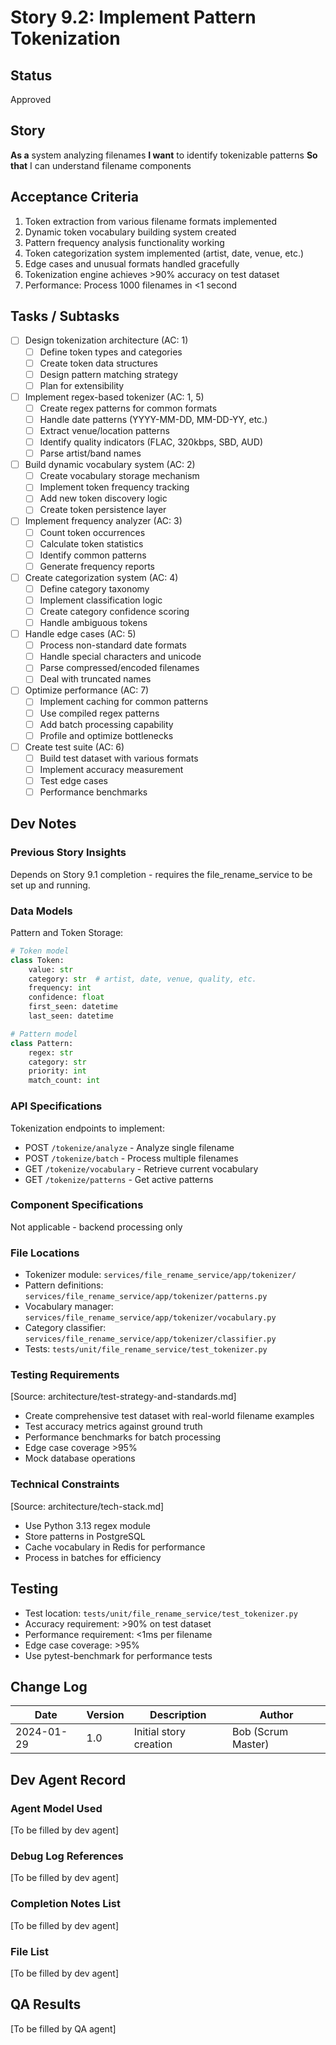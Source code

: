 # Story 9.2: Implement Pattern Tokenization

## Status
Approved

## Story
**As a** system analyzing filenames
**I want** to identify tokenizable patterns
**So that** I can understand filename components

## Acceptance Criteria
1. Token extraction from various filename formats implemented
2. Dynamic token vocabulary building system created
3. Pattern frequency analysis functionality working
4. Token categorization system implemented (artist, date, venue, etc.)
5. Edge cases and unusual formats handled gracefully
6. Tokenization engine achieves >90% accuracy on test dataset
7. Performance: Process 1000 filenames in <1 second

## Tasks / Subtasks
- [ ] Design tokenization architecture (AC: 1)
  - [ ] Define token types and categories
  - [ ] Create token data structures
  - [ ] Design pattern matching strategy
  - [ ] Plan for extensibility
- [ ] Implement regex-based tokenizer (AC: 1, 5)
  - [ ] Create regex patterns for common formats
  - [ ] Handle date patterns (YYYY-MM-DD, MM-DD-YY, etc.)
  - [ ] Extract venue/location patterns
  - [ ] Identify quality indicators (FLAC, 320kbps, SBD, AUD)
  - [ ] Parse artist/band names
- [ ] Build dynamic vocabulary system (AC: 2)
  - [ ] Create vocabulary storage mechanism
  - [ ] Implement token frequency tracking
  - [ ] Add new token discovery logic
  - [ ] Create token persistence layer
- [ ] Implement frequency analyzer (AC: 3)
  - [ ] Count token occurrences
  - [ ] Calculate token statistics
  - [ ] Identify common patterns
  - [ ] Generate frequency reports
- [ ] Create categorization system (AC: 4)
  - [ ] Define category taxonomy
  - [ ] Implement classification logic
  - [ ] Create category confidence scoring
  - [ ] Handle ambiguous tokens
- [ ] Handle edge cases (AC: 5)
  - [ ] Process non-standard date formats
  - [ ] Handle special characters and unicode
  - [ ] Parse compressed/encoded filenames
  - [ ] Deal with truncated names
- [ ] Optimize performance (AC: 7)
  - [ ] Implement caching for common patterns
  - [ ] Use compiled regex patterns
  - [ ] Add batch processing capability
  - [ ] Profile and optimize bottlenecks
- [ ] Create test suite (AC: 6)
  - [ ] Build test dataset with various formats
  - [ ] Implement accuracy measurement
  - [ ] Test edge cases
  - [ ] Performance benchmarks

## Dev Notes

### Previous Story Insights
Depends on Story 9.1 completion - requires the file_rename_service to be set up and running.

### Data Models
Pattern and Token Storage:
```python
# Token model
class Token:
    value: str
    category: str  # artist, date, venue, quality, etc.
    frequency: int
    confidence: float
    first_seen: datetime
    last_seen: datetime

# Pattern model
class Pattern:
    regex: str
    category: str
    priority: int
    match_count: int
```

### API Specifications
Tokenization endpoints to implement:
- POST `/tokenize/analyze` - Analyze single filename
- POST `/tokenize/batch` - Process multiple filenames
- GET `/tokenize/vocabulary` - Retrieve current vocabulary
- GET `/tokenize/patterns` - Get active patterns

### Component Specifications
Not applicable - backend processing only

### File Locations
- Tokenizer module: `services/file_rename_service/app/tokenizer/`
- Pattern definitions: `services/file_rename_service/app/tokenizer/patterns.py`
- Vocabulary manager: `services/file_rename_service/app/tokenizer/vocabulary.py`
- Category classifier: `services/file_rename_service/app/tokenizer/classifier.py`
- Tests: `tests/unit/file_rename_service/test_tokenizer.py`

### Testing Requirements
[Source: architecture/test-strategy-and-standards.md]
- Create comprehensive test dataset with real-world filename examples
- Test accuracy metrics against ground truth
- Performance benchmarks for batch processing
- Edge case coverage >95%
- Mock database operations

### Technical Constraints
[Source: architecture/tech-stack.md]
- Use Python 3.13 regex module
- Store patterns in PostgreSQL
- Cache vocabulary in Redis for performance
- Process in batches for efficiency

## Testing
- Test location: `tests/unit/file_rename_service/test_tokenizer.py`
- Accuracy requirement: >90% on test dataset
- Performance requirement: <1ms per filename
- Edge case coverage: >95%
- Use pytest-benchmark for performance tests

## Change Log
| Date | Version | Description | Author |
|------|---------|-------------|--------|
| 2024-01-29 | 1.0 | Initial story creation | Bob (Scrum Master) |

## Dev Agent Record

### Agent Model Used
[To be filled by dev agent]

### Debug Log References
[To be filled by dev agent]

### Completion Notes List
[To be filled by dev agent]

### File List
[To be filled by dev agent]

## QA Results
[To be filled by QA agent]
